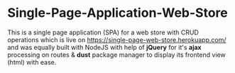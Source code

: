 # Single-Page-Application-Web-Store

This is a single page application (SPA) for a web store with CRUD operations which is live on https://single-page-web-store.herokuapp.com/ and was equally built with NodeJS with help of **jQuery** for it's **ajax** processing on routes & **dust** package manager to display its frontend view (html) with ease.